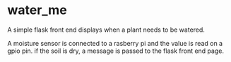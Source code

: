 # water_me
A simple flask front end displays when a plant needs to be watered.

A moisture sensor is connected to a rasberry pi and the value is read on a gpio pin. 
if the soil is dry, a message is passed to the flask front end page.
